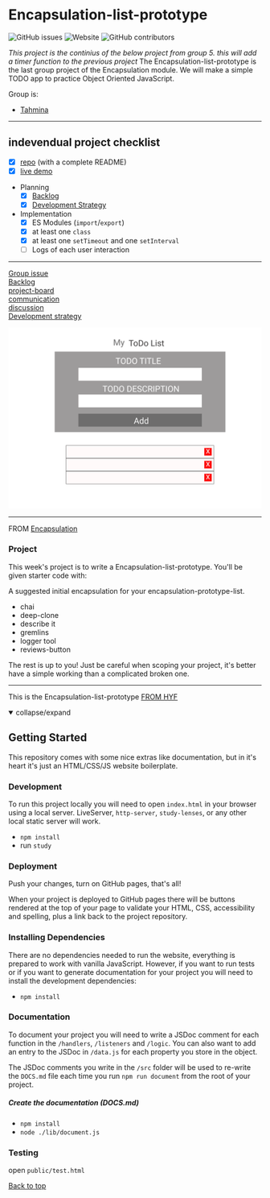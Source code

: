 # Encapsulation-list-prototype

![GitHub issues](https://img.shields.io/github/issues/bermarte/encapsulation-list-prototype?style=plastic) ![Website](https://img.shields.io/website?style=plastic&up_message=up&url=https%3A%2F%2Fgithub.com%2Fbermarte%2Fencapsulation-list-prototype) ![GitHub contributors](https://img.shields.io/github/contributors/bermarte/encapsulation-list-prototype?style=plastic)

*This project is the continius of the below project from group 5. this will add a timer function to the previous project*
The Encapsulation-list-prototype is the last group project of the Encapsulation module. We will make a simple TODO app to practice Object Oriented JavaScript.



Group is:


- [Tahmina](https://github.com/tahminarasoli)

---
## indevendual project checklist
- [X] [repo](https://github.com/tahminarasoli/TodoList-timer) (with a complete README)
- [X] [live demo](https://tahminarasoli.github.io/TodoList-timer/public/timer.html)
- Planning
  - [X] [Backlog](https://github.com/tahminarasoli/TodoList-timer/blob/master/project-planning/backlog.md)
  - [X] [Development Strategy](https://github.com/tahminarasoli/TodoList-timer/blob/master/project-planning/development-strategy.md)
- Implementation
  - [X] ES Modules (`import`/`export`)
  - [X] at least one `class`
  - [X] at least one `setTimeout` and one `setInterval`
  - [ ] Logs of each user interaction
---

[Group issue](https://github.com/HackYourFutureBelgium/class-11-12/issues/281)  
[Backlog](https://github.com/bermarte/encapsulation-list-prototype/blob/master/project-planning/backlog.md)  
[project-board](https://github.com/bermarte/encapsulation-list-prototype/projects/1?fullscreen=true)  
[communication](https://github.com/bermarte/encapsulation-list-prototype/blob/master/project-planning/communication.md)  
[discussion](https://github.com/bermarte/encapsulation-list-prototype/discussions/1)  
[Development strategy](https://github.com/bermarte/encapsulation-list-prototype/blob/master/project-planning/development-strategy.md)

 <img src="./public/assets/wireframe.png" alt="figma file" width="800">

---

FROM [Encapsulation](https://github.com/HackYourFutureBelgium/encapsulation)

### Project

This week's project is to write a Encapsulation-list-prototype. You'll be given starter code with:

A suggested initial encapsulation for your encapsulation-prototype-list.

- chai
- deep-clone
- describe it
- gremlins
- logger tool
- reviews-button

The rest is up to you! Just be careful when scoping your project, it's better have a simple working than a complicated broken one.

---

This is the Encapsulation-list-prototype [FROM HYF](https://github.com/bermarte/encapsulation-list-prototype)

<details open>
<summary>collapse/expand</summary>

## Getting Started

This repository comes with some nice extras like documentation, but in it's heart it's just an HTML/CSS/JS website boilerplate.

### Development

To run this project locally you will need to open `index.html` in your browser using a local server. LiveServer, `http-server`, `study-lenses`, or any other local static server will work.

- `npm install`
- run `study`

### Deployment

Push your changes, turn on GitHub pages, that's all!

When your project is deployed to GitHub pages there will be buttons rendered at the top of your page to validate your HTML, CSS, accessibility and spelling, plus a link back to the project repository.

### Installing Dependencies

There are no dependencies needed to run the website, everything is prepared to work with vanilla JavaScript. However, if you want to run tests or if you want to generate documentation for your project you will need to install the development dependencies:

- `npm install`

### Documentation

To document your project you will need to write a JSDoc comment for each function in the `/handlers`, `/listeners` and `/logic`. You can also want to add an entry to the JSDoc in `/data.js` for each property you store in the object.

The JSDoc comments you write in the `/src` folder will be used to re-write the `DOCS.md` file each time you run `npm run document` from the root of your project.

##### Create the documentation (DOCS.md)
- `npm install`
- `node ./lib/document.js`

### Testing

open `public/test.html`
<!-- After installing the dev dependencies you can start writing and running tests for your .js files. Careful! In this project starter you can only test code that does not interact with the DOM, so only the `/logic` and `/view` functions will be testable (`/view` functions will be tested in Node.js using `jsdom`). There are two options for running tests:

- _Individually_: You can run the tests in a single `.spec.js` using the VSCode debugger. Open the spec file you want to run, open the debugger pane, select the "current .spec.js file" option, then start debugging!
- _All at Once_: You can also run every `.spec.js` in the `/src` directory at the same time using `npm run test`. When you run the `npm run test` command all test results will be logged to the console, and a report file will be generated next to each spec file. These report files will be helpful when reviewing PRs to the `main`/`master` branch. -->

</details>

[Back to top ](#Encapsulation-list-prototype)
